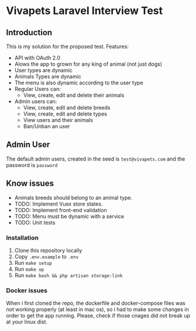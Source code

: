 # Vivapets Laravel Interview Test

## Introduction

This is my solution for the proposed test. Features:

- API with OAuth 2.0
- Alows the app to grown for any king of animal (not just dogs)
- User types are dynamic
- Animals Types are dynamic
- The menu is also dynamic according to the user type
- Regular Users can:
    - View, create, edit and delete their animals
- Admin users can:
    - View, create, edit and delete breeds
    - View, create, edit and delete types
    - View users and their animals
    - Ban/Unban an user


## Admin User

The default admin users, created in the seed is `test@vivapets.com` and the password is `password`

## Know issues

- Animals breeds should belong to an animal type.
- TODO: Implement Vuex store states.
- TODO: Implement front-end validation
- TODO: Menu must be dynamic with a service
- TODO: Unit tests

### Installation

1. Clone this repository locally
2. Copy `.env.example` to `.env`
3. Run `make setup`
4. Run `make up`
5. Run `make bash && php artisan storage:link`


### Docker issues

When i first cloned the repo, the dockerfile and docker-compose files was not working properly (at least in mac os), so i had to make some changes in order to get the app running. Please, check if those cnages did not break up at your linux dist.